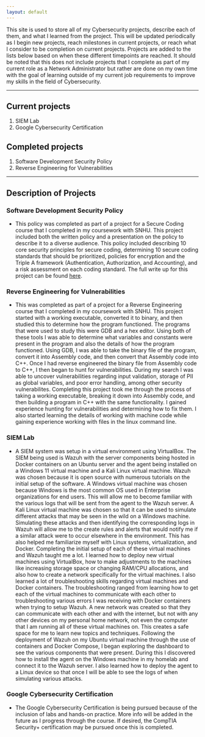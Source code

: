 ```yaml
---
layout: default
---
```


This site is used to store all of my Cybersecurity projects, describe each of them, and what I learned from the project. This will be updated periodically as I begin new projects, reach milestones in current projects, or reach what I consider to be completion on current projects. Projects are added to the lists below based on when these different timepoints are reached. It should be noted that this does not include projects that I complete as part of my current role as a Network Administrator but rather are done on my own time with the goal of learning outside of my current job requirements to improve my skills in the field of Cybersecurity. 

* * *

## Current projects
1. SIEM Lab
2. Google Cybersecurity Certification

## Completed projects
1. Software Development Security Policy
2. Reverse Engineering for Vulnerabilities

* * *

## Description of Projects

### Software Development Security Policy
* This policy was completed as part of a project for a Secure Coding course that I completed in my coursework with SNHU. This project included both the written policy and a presentation on the policy to describe it to a diverse audience. This policy included describing 10 core security principles for secure coding, determining 10 secure coding standards that should be prioritized, policies for encryption and the Triple A framework (Authentication, Authorization, and Accounting), and a risk assessment on each coding standard. The full write up for this project can be found [here](https://github.com/cberger32/SNHU-CS405).

### Reverse Engineering for Vulnerabilities
* This was completed as part of a project for a Reverse Engineering course that I completed in my coursework with SNHU. This project started with a working executable, converted it to binary, and then studied this to determine how the program functioned. The programs that were used to study this were GDB and a hex editor. Using both of these tools I was able to determine what variables and constants were present in the program and also the details of how the program functioned. Using GDB, I was able to take the binary file of the program, convert it into Assembly code, and then convert that Assembly code into C++. Once I had reverse engineered the binary file from Assembly code to C++, I then began to hunt for vulnerabilities. During my search I was able to uncover vulnerabilities regarding input validation, storage of PII as global variables, and poor error handling, among other security vulnerabilites.
  Completing this project took me through the process of taking a working executable, breaking it down into Assembly code, and then building a program in C++ with the same functionality. I gained experience hunting for vulnerabilities and determining how to fix them. I also started learning the details of working with machine code while gaining experience working with files in the linux command line. 

### SIEM Lab
* A SIEM system was setup in a virtual environment using VirtualBox. The SIEM being used is Wazuh with the server components being hosted in Docker containers on an Ubuntu server and the agent being installed on a Windows 11 virtual machine and a Kali Linux virtual machine. Wazuh was chosen because it is open source with numerous tutorials on the initial setup of the software. A Windows virtual machine was chosen because Windows is the most common OS used in Enterprise organizations for end users. This will allow me to become familiar with the various logs that will be sent from the agent to the Wazuh server. A Kali Linux virtual machine was chosen so that it can be used to simulate different attacks that may be seen in the wild on a Windows machine. Simulating these attacks and then identifying the corresponding logs in Wazuh will allow me to the create rules and alerts that would notify me if a similar attack were to occur elsewhere in the environment. This has also helped me familiarize myself with Linux systems, virtualization, and Docker. 
Completing the initial setup of each of these virtual machines and Wazuh taught me a lot. I learned how to deploy new virtual machines using VirtualBox, how to make adjustments to the machines like increasing storage space or changing RAM/CPU allocations, and also how to create a network specifically for the virtual machines. I also learned a lot of troubleshooting skills regarding virtual machines and Docker containers. The troubleshooting ranged from learning how to get each of the virtual machines to communicate with each other to troubleshooting various errors I was receiving with Docker containers when trying to setup Wazuh. A new network was created so that they can communicate with each other and with the internet, but not with any other devices on my personal home network, not even the computer that I am running all of these virtual machines on. This creates a safe space for me to learn new topics and techniques. Following the deployment of Wazuh on my Ubuntu virtual machine through the use of containers and Docker Compose, I began exploring the dashboard to see the various components that were present. During this I discovered how to install the agent on the Windows machine in my homelab and connect it to the Wazuh server. I also learned how to deploy the agent to a Linux device so that once I will be able to see the logs of when simulating various attacks. 

### Google Cybersecurity Certification
* The Google Cybersecurity Certification is being pursued because of the inclusion of labs and hands-on practice. More info will be added in the future as I progress through the course. If desired, the CompTIA Security+ certification may be pursued once this is completed. 
